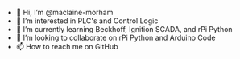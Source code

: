 - 👋 Hi, I’m @maclaine-morham
- 👀 I’m interested in PLC's and Control Logic
- 🌱 I’m currently learning Beckhoff, Ignition SCADA, and rPi Python
- 💞️ I’m looking to collaborate on rPi Python and Arduino Code
- 📫 How to reach me on GitHub

<!---
maclaine-morham/maclaine-morham is a ✨ special ✨ repository because its `README.md` (this file) appears on your GitHub profile.
You can click the Preview link to take a look at your changes.
--->
